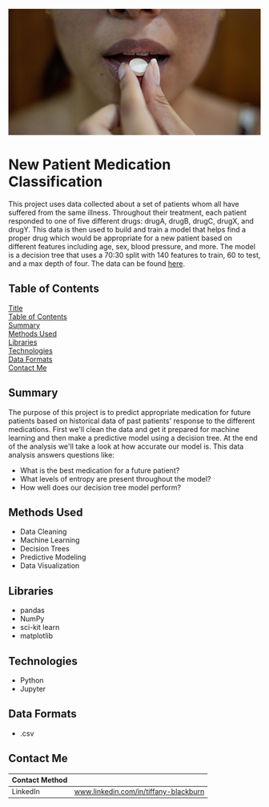 ![patient taking medication](https://github.com/tabburn/medication-classification/blob/main/resources/new_patient_hero.jpg)

# New Patient Medication Classification
This project uses data collected about a set of patients whom all have suffered from the same illness. Throughout their treatment, each patient responded to one of five different drugs: drugA, drugB, drugC, drugX, and drugY. This data is then used to build and train a model that helps find a proper drug which would be appropriate for a new patient based on different features including age, sex, blood pressure, and more. The model is a decision tree that uses a 70:30 split with 140 features to train, 60 to test, and a max depth of four. The data can be found [here](https://github.com/tabburn/medication-classification/blob/main/resources/drug200.csv).

## Table of Contents
[Title](#New-Patient-Medication-Classification)\
[Table of Contents](#Table-of-Contents)\
[Summary](#Summary)\
[Methods Used](#Methods-Used)\
[Libraries](#Libraries)\
[Technologies](#Technologies)\
[Data Formats](#Data-Formats)\
[Contact Me](#Contact-Me)

## Summary
The purpose of this project is to predict appropriate medication for future patients based on historical data of past patients' response to the different medications. First we'll clean the data and get it prepared for machine learning and then make a predictive model using a decision tree. At the end of the analysis we'll take a look at how accurate our model is. This data analysis answers questions like:

* What is the best medication for a future patient?
* What levels of entropy are present throughout the model?
* How well does our decision tree model perform?

## Methods Used
* Data Cleaning
* Machine Learning
* Decision Trees
* Predictive Modeling
* Data Visualization

## Libraries
* pandas
* NumPy
* sci-kit learn
* matplotlib

## Technologies
* Python
* Jupyter

## Data Formats
* .csv

## Contact Me
| Contact Method | |
| -------------- | --- |
| LinkedIn | www.linkedin.com/in/tiffany-blackburn |
